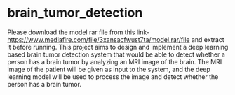 # brain_tumor_detection
Please download the model rar file from this link- https://www.mediafire.com/file/3xansacfwust7ta/model.rar/file and extract it before running.
This project aims to design and implement a deep learning based brain tumor detection system that would be able to detect whether a person has a brain tumor by analyzing an MRI image of the brain.
The MRI image of the patient will be given as input to the system, and the deep learning model will be used to process the image and detect whether the person has a brain tumor.
